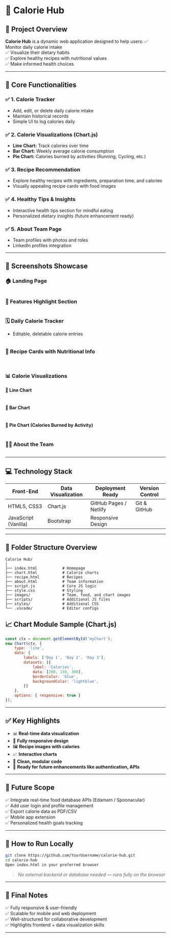 # 🥗 Calorie Hub

## 📖 **Project Overview**
**Calorie Hub** is a dynamic web application designed to help users:
✅ Monitor daily calorie intake  
✅ Visualize their dietary habits  
✅ Explore healthy recipes with nutritional values  
✅ Make informed health choices  

---

## 🚀 **Core Functionalities**
### ✅ **1. Calorie Tracker**
- Add, edit, or delete daily calorie intake
- Maintain historical records
- Simple UI to log calories daily

### ✅ **2. Calorie Visualizations (Chart.js)**
- **Line Chart:** Track calories over time
- **Bar Chart:** Weekly average calorie consumption
- **Pie Chart:** Calories burned by activities (Running, Cycling, etc.)

### ✅ **3. Recipe Recommendation**
- Explore healthy recipes with ingredients, preparation time, and calories
- Visually appealing recipe cards with food images

### ✅ **4. Healthy Tips & Insights**
- Interactive health tips section for mindful eating
- Personalized dietary insights (future enhancement ready)

### ✅ **5. About Team Page**
- Team profiles with photos and roles
- LinkedIn profiles integration

---

## 📸 **Screenshots Showcase**

### 🏠 **Landing Page**
<img src="assets/Screenshot 2025-03-19 234509.png" alt="">

### 📌 **Features Highlight Section**
<img src="assets/Screenshot 2025-03-19 234520.png" alt="">

### 🗓 **Daily Calorie Tracker**
- Editable, deletable calorie entries
<img src="assets/Screenshot 2025-03-19 234534.png" alt="">

### 🍳 **Recipe Cards with Nutritional Info**
<img src="assets/Screenshot 2025-03-19 234615.png" alt="">
<img src="assets/Screenshot 2025-03-19 234626.png" alt="">

### 📊 **Calorie Visualizations**
#### 🔹 **Line Chart**
<img src="assets/Screenshot 2025-03-19 234641.png" alt="">

#### 🔹 **Bar Chart**
<img src="assets/Screenshot 2025-03-19 234707.png" alt="">

#### 🔹 **Pie Chart (Calories Burned by Activity)**
<img src="assets/Screenshot 2025-03-19 234720.png" alt="">

### 👨‍💻 **About the Team**
<img src="assets/Screenshot 2025-03-19 234655.png" alt="">

---

## 💻 **Technology Stack**
| Front-End        | Data Visualization | Deployment Ready | Version Control |
|------------------|--------------------|------------------|-----------------|
| HTML5, CSS3      | Chart.js           | GitHub Pages / Netlify | Git & GitHub |
| JavaScript (Vanilla) | Bootstrap      | Responsive Design | |

---

## 📂 **Folder Structure Overview**
```
Calorie Hub/
│
├── index.html           # Homepage
├── chart.html           # Calorie charts
├── recipe.html          # Recipes
├── about.html           # Team information
├── script.js            # Core JS logic
├── style.css            # Styling
├── images/              # Team, food, and chart images
├── scripts/             # Additional JS files
├── styles/              # Additional CSS
└── .vscode/             # Editor configs
```

## 📈 **Chart Module Sample (Chart.js)**
```javascript
const ctx = document.getElementById('myChart');
new Chart(ctx, {
    type: 'line',
    data: {
        labels: ['Day 1', 'Day 2', 'Day 3'],
        datasets: [{
            label: 'Calories',
            data: [200, 150, 300],
            borderColor: 'blue',
            backgroundColor: 'lightblue',
        }]
    },
    options: { responsive: true }
});
```

---

## ✅ **Key Highlights**
- 📊 **Real-time data visualization**
- 📱 **Fully responsive design**
- 🖼️ **Recipe images with calories**
- 📈 **Interactive charts**
- 📂 **Clean, modular code**
- 🚀 **Ready for future enhancements like authentication, APIs**

---

## 🧠 **Future Scope**
✅ Integrate real-time food database APIs (Edamam / Spoonacular)  
✅ Add user login and profile management  
✅ Export calorie data as PDF/CSV  
✅ Mobile app extension  
✅ Personalized health goals tracking  

---

## 🔧 **How to Run Locally**
```bash
git clone https://github.com/YourUsername/calorie-hub.git
cd calorie-hub
Open index.html in your preferred browser
```
> *No external backend or database needed — runs fully on the browser*

---

## 🌟 **Final Notes**
✅ Fully responsive & user-friendly  
✅ Scalable for mobile and web deployment  
✅ Well-structured for collaborative development  
✅ Highlights frontend + data visualization skills

---
